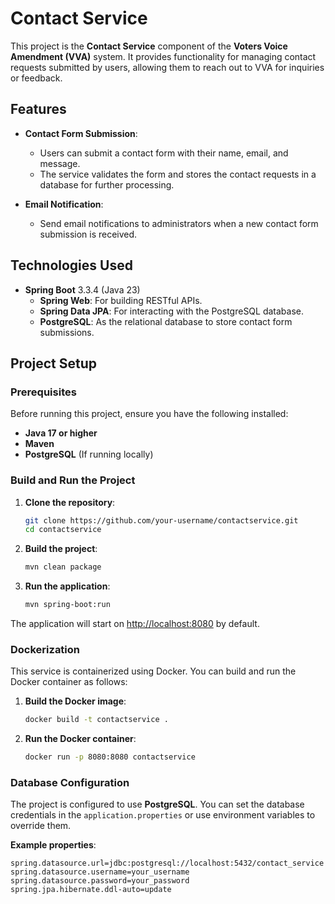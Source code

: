 # Contact Service

This project is the **Contact Service** component of the **Voters Voice Amendment (VVA)** system. It provides functionality for managing contact requests submitted by users, allowing them to reach out to VVA for inquiries or feedback.

## Features

- **Contact Form Submission**:
    - Users can submit a contact form with their name, email, and message.
    - The service validates the form and stores the contact requests in a database for further processing.

- **Email Notification**:
    - Send email notifications to administrators when a new contact form submission is received.

## Technologies Used

- **Spring Boot** 3.3.4 (Java 23)
    - **Spring Web**: For building RESTful APIs.
    - **Spring Data JPA**: For interacting with the PostgreSQL database.
    - **PostgreSQL**: As the relational database to store contact form submissions.

## Project Setup

### Prerequisites

Before running this project, ensure you have the following installed:

- **Java 17 or higher**
- **Maven**
- **PostgreSQL** (If running locally)

### Build and Run the Project

1. **Clone the repository**:
    ```bash
    git clone https://github.com/your-username/contactservice.git
    cd contactservice
    ```

2. **Build the project**:
    ```bash
    mvn clean package
    ```

3. **Run the application**:
    ```bash
    mvn spring-boot:run
    ```

The application will start on [http://localhost:8080](http://localhost:8080) by default.

### Dockerization

This service is containerized using Docker. You can build and run the Docker container as follows:

1. **Build the Docker image**:
    ```bash
    docker build -t contactservice .
    ```

2. **Run the Docker container**:
    ```bash
    docker run -p 8080:8080 contactservice
    ```

### Database Configuration

The project is configured to use **PostgreSQL**. You can set the database credentials in the `application.properties` or use environment variables to override them.

**Example properties**:
```properties
spring.datasource.url=jdbc:postgresql://localhost:5432/contact_service
spring.datasource.username=your_username
spring.datasource.password=your_password
spring.jpa.hibernate.ddl-auto=update
